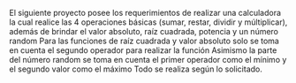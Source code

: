 El siguiente proyecto posee los requerimientos de realizar una calculadora la cual realice las 4 operaciones básicas (sumar, restar, dividir y múltiplicar), además de brindar el valor absoluto, raíz cuadrada, potencia y un número random 
Para las funciones de raíz cuadrada y valor absoluto solo se toma en cuenta el segundo operador para realizar la función
Asimismo la parte del número random se toma en cuenta el primer operador como el mínimo y el segundo valor como el máximo
Todo se realiza según lo solicitado.
